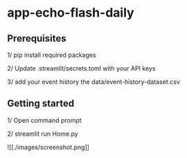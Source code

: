 # app-echo-flash-daily
 
## Prerequisites
1/ pip install required packages

2/ Update .streamlit/secrets.toml with your API keys

3/ add your event history the data/event-history-dataset.csv


## Getting started
1/ Open command prompt

2/ streamlit run Home.py


![[./images/screenshot.png]]